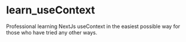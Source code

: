 # learn_useContext
Professional learning NextJs useContext in the easiest possible way for those who have tried any other ways.
